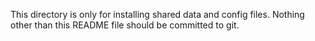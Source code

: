 This directory is only for installing shared data and config files.
Nothing other than this README file should be committed to git.